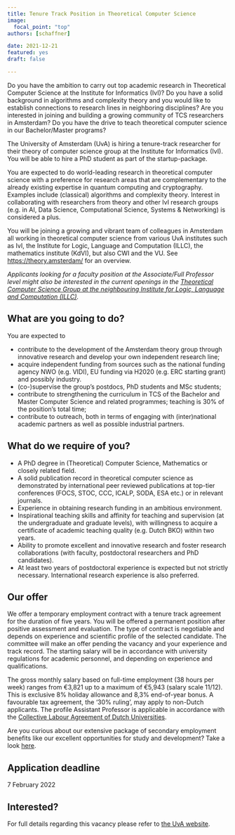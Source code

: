 ```yaml
---
title: Tenure Track Position in Theoretical Computer Science
image:
  focal_point: "top"
authors: [schaffner]

date: 2021-12-21
featured: yes
draft: false

---
```


Do you have the ambition to carry out top academic research in Theoretical Computer Science at the Institute for Informatics (IvI)? Do you have a solid background in algorithms and complexity theory and you would like to establish connections to research lines in neighboring disciplines? Are you interested in joining and building a growing community of TCS researchers in Amsterdam?  Do you have the drive to teach theoretical computer science in our Bachelor/Master programs?
<!--more-->


The University of Amsterdam (UvA) is hiring a tenure-track researcher for their theory of computer science group at the Institute for Informatics (IvI). You will be able to hire a PhD student as part of the startup-package.



You are expected to do world-leading research in theoretical computer science with a preference for research areas that are complementary to the already existing expertise in quantum computing and cryptography. Examples include (classical) algorithms and complexity theory. Interest in collaborating with researchers from theory and other IvI research groups (e.g. in AI, Data Science, Computational Science, Systems & Networking) is considered a plus.



You will be joining a growing and vibrant team of colleagues in Amsterdam all working in theoretical computer science from various UvA institutes such as IvI, the Institute for Logic, Language and Computation (ILLC), the mathematics institute (KdVI), but also CWI and the VU. See https://theory.amsterdam/ for an overview.


*Applicants looking for a faculty position at the Associate/Full Professor level might also be interested in the current openings in the [Theoretical Computer Science Group at the neighbouring Institute for Logic, Language and Computation (ILLC)](https://vacatures.uva.nl/UvA/job/Faculty-Positions-in-Theoretical-Computer-Science/737826402/).*


## What are you going to do?
You are expected to
- contribute to the development of the Amsterdam theory group through innovative research and develop your own independent research line;
- acquire independent funding from sources such as the national funding agency NWO (e.g. VIDI), EU funding via H2020 (e.g. ERC starting grant) and possibly industry.
- (co-)supervise the group’s postdocs, PhD students and MSc students;
- contribute to strengthening the curriculum in TCS of the Bachelor and Master Computer Science and related programmes; teaching is 30% of the position’s total time;
- contribute to outreach, both in terms of engaging with (inter)national academic partners as well as possible industrial partners.

## What do we require of you?
- A PhD degree in (Theoretical) Computer Science, Mathematics or closely related field.
- A solid publication record in theoretical computer science as demonstrated by international peer reviewed publications at top-tier conferences (FOCS, STOC, CCC, ICALP, SODA, ESA etc.) or in relevant journals.
- Experience in obtaining research funding in an ambitious environment.
- Inspirational teaching skills and affinity for teaching and supervision (at the undergraduate and graduate levels),  with willingness to acquire a certificate of academic teaching quality (e.g. Dutch BKO) within two years.
- Ability to promote excellent and innovative research and foster research collaborations (with faculty, postdoctoral researchers and PhD candidates).
- At least two years of postdoctoral experience is expected but not strictly necessary. International research experience is also preferred.

## Our offer
We offer a temporary employment contract with a tenure track agreement for the duration of five years. You will be offered a permanent position after positive assessment and evaluation. The type of contract is negotiable and depends on experience and scientific profile of the selected candidate. The committee will make an offer pending the vacancy and your experience and track record. The starting salary will be in accordance with university regulations for academic personnel, and depending on experience and qualifications.

The gross monthly salary based on full-time employment (38 hours per week) ranges from €3,821 up to a maximum of €5,943 (salary scale 11/12). This is exclusive 8% holiday allowance and 8,3% end-of-year bonus. A favourable tax agreement, the ‘30% ruling’, may apply to non-Dutch applicants.  The profile Assistant Professor is applicable in accordance with the [Collective Labour Agreement of Dutch Universities](https://www.vsnu.nl/en_GB/cao-universiteiten.html).

Are you curious about our extensive package of secondary employment benefits like our excellent opportunities for study and development? Take a look [here](https://www.uva.nl/en/faculty/faculty-of-science/working-at-the-faculty/working-at-the-faculty-of-science.html).

## Application deadline
7 February 2022

## Interested?
For full details regarding this vacancy please refer to [the UvA website](https://vacatures.uva.nl/UvA/job/Tenure-Track-Position-in-Theoretical-Computer-Science/737970202/).
